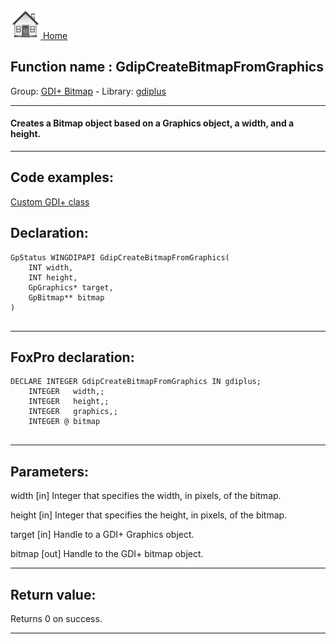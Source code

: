 [<img src="../../images/home.png"> Home ](https://github.com/VFPX/Win32API)  

## Function name : GdipCreateBitmapFromGraphics
Group: [GDI+ Bitmap](../../functions_group.md#GDIplus_Bitmap)  -  Library: [gdiplus](../../libraries.md#gdiplus)  
***  


#### Creates a Bitmap object based on a Graphics object, a width, and a height.
***  


## Code examples:
[Custom GDI+ class](../../samples/sample_450.md)  

## Declaration:
```foxpro  
GpStatus WINGDIPAPI GdipCreateBitmapFromGraphics(
	INT width,
	INT height,
	GpGraphics* target,
	GpBitmap** bitmap
)
  
```  
***  


## FoxPro declaration:
```foxpro  
DECLARE INTEGER GdipCreateBitmapFromGraphics IN gdiplus;
	INTEGER   width,;
	INTEGER   height,;
	INTEGER   graphics,;
	INTEGER @ bitmap
  
```  
***  


## Parameters:
width
[in] Integer that specifies the width, in pixels, of the bitmap. 

height
[in] Integer that specifies the height, in pixels, of the bitmap. 

target
[in] Handle to a GDI+ Graphics object. 

bitmap
[out] Handle to the GDI+ bitmap object.  
***  


## Return value:
Returns 0 on success.  
***  

